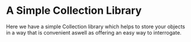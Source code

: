 #   A Simple Collection Library
Here we have a simple Collection library which helps to store your objects in a way that is convenient aswell as offering an easy way to interrogate.
